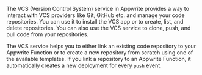 The VCS (Version Control System) service in Appwrite provides a way to interact with VCS providers like Git, GitHub etc. and manage your code repositories. You can use it to install the VCS app or to create, list, and delete repositories. You can also use the VCS service to clone, push, and pull code from your repositories.

The VCS service helps you to either link an existing code repository to your Appwrite Function or to create a new repository from scratch using one of the available templates. If you link a repository to an Appwrite Function, it automatically creates a new deployment for every `push` event.
